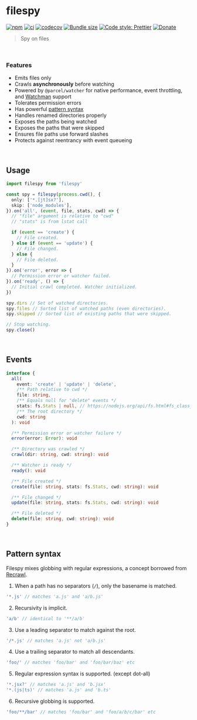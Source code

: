 # filespy

[![npm](https://img.shields.io/npm/v/filespy.svg)](https://www.npmjs.com/package/filespy)
[![ci](https://github.com/alloc/filespy/actions/workflows/release.yml/badge.svg)](https://github.com/alloc/filespy/actions/workflows/release.yml)
[![codecov](https://codecov.io/gh/alloc/filespy/branch/master/graph/badge.svg)](https://codecov.io/gh/alloc/filespy)
[![Bundle size](https://badgen.net/bundlephobia/min/filespy)](https://bundlephobia.com/result?p=filespy)
[![Code style: Prettier](https://img.shields.io/badge/code_style-prettier-ff69b4.svg)](https://github.com/prettier/prettier)
[![Donate](https://img.shields.io/badge/Donate-PayPal-green.svg)](https://paypal.me/alecdotbiz)

> Spy on files

&nbsp;

### Features

- Emits files only
- Crawls **asynchronously** before watching
- Powered by `@parcel/watcher` for native performance, event throttling, and [Watchman](https://facebook.github.io/watchman/) support
- Tolerates permission errors
- Has powerful [pattern syntax](#pattern-syntax)
- Handles renamed directories properly
- Exposes the paths being watched
- Exposes the paths that were skipped
- Ensures file paths use forward slashes
- Protects against reentrancy with event queueing

&nbsp;

## Usage

```ts
import filespy from 'filespy'

const spy = filespy(process.cwd(), {
  only: ['*.[jt]sx?'],
  skip: ['node_modules'],
}).on('all', (event, file, stats, cwd) => {
  // "file" argument is relative to "cwd"
  // "stats" is from lstat call

  if (event == 'create') {
    // File created.
  } else if (event == 'update') {
    // File changed.
  } else {
    // File deleted.
  }
}).on('error', error => {
  // Permission error or watcher failed.
}).on('ready', () => {
  // Initial crawl completed. Watcher initialized.
})

spy.dirs // Set of watched directories.
spy.files // Sorted list of watched paths (even directories).
spy.skipped // Sorted list of existing paths that were skipped.

// Stop watching.
spy.close()
```

&nbsp;

## Events

```ts
interface {
  all(
    event: 'create' | 'update' | 'delete',
    /** Path relative to cwd */
    file: string,
    /** Equals null for "delete" events */
    stats: fs.Stats | null, // https://nodejs.org/api/fs.html#fs_class_fs_stats
    /** The root directory */
    cwd: string
  ): void

  /** Permission error or watcher failure */
  error(error: Error): void

  /** Directory was crawled */
  crawl(dir: string, cwd: string): void

  /** Watcher is ready */
  ready(): void

  /** File created */
  create(file: string, stats: fs.Stats, cwd: string): void

  /** File changed */
  update(file: string, stats: fs.Stats, cwd: string): void

  /** File deleted */
  delete(file: string, cwd: string): void
}
```

&nbsp;

## Pattern syntax

Filespy mixes globbing with regular expressions, a concept borrowed from [Recrawl](https://github.com/aleclarson/recrawl).

1. When a path has no separators (`/`), only the basename is matched.

```js
'*.js' // matches 'a.js' and 'a/b.js'
```

2. Recursivity is implicit.

```js
'a/b' // identical to '**/a/b'
```

3. Use a leading separator to match against the root.

```js
'/*.js' // matches 'a.js' not 'a/b.js'
```

4. Use a trailing separator to match all descendants.

```js
'foo/' // matches 'foo/bar' and 'foo/bar/baz' etc
```

5. Regular expression syntax is supported. (except dot-all)

```js
'*.jsx?' // matches 'a.js' and 'b.jsx'
'*.(js|ts)' // matches 'a.js' and 'b.ts'
```

6. Recursive globbing is supported.

```js
'foo/**/bar' // matches 'foo/bar' and 'foo/a/b/c/bar' etc
```
